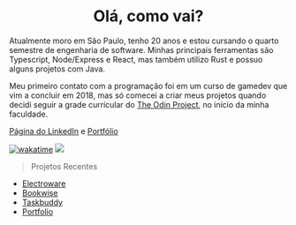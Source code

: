 <h1  align="center">
  Olá, como vai?
</h1>

Atualmente moro em São Paulo, tenho 20 anos e estou cursando o quarto semestre de engenharia de software. Minhas principais ferramentas são Typescript, Node/Express e React, mas também utilizo Rust e possuo alguns projetos com Java.

Meu primeiro contato com a programação foi em um curso de gamedev que vim a concluir em 2018, mas só comecei a criar meus projetos quando decidi seguir a grade currícular do [The Odin Project](https://www.theodinproject.com/paths/full-stack-javascript), no início da minha faculdade.

[Página do LinkedIn](https://www.linkedin.com/in/silva-luc/) e [Portfólio](https://luc-silva.github.io/portfolio/) 


[![wakatime](https://wakatime.com/badge/user/c1b7afcb-168f-4074-bcff-1c6756fac9a3.svg)](https://wakatime.com/@c1b7afcb-168f-4074-bcff-1c6756fac9a3)
![](https://komarev.com/ghpvc/?username=luc-silva&color=blue)

> Projetos Recentes
- [Electroware](https://github.com/luc-silva/electroware)
- [Bookwise](https://github.com/luc-silva/Bookwise)
- [Taskbuddy](https://github.com/luc-silva/Taskbuddy)
- [Portfolio](https://github.com/luc-silva/portfolio)
<!--  
[![tryhackme]( https://tryhackme-badges.s3.amazonaws.com/luc.silva.png)](https://tryhackme.com/p/luc.silva)



![]( https://github-readme-stats.vercel.app/api?username=luc-silva&count_private=true&theme=github_dark&show_icons=true&card_width=500px)
![](https://leetcode.card.workers.dev/luc-silva?theme=auto&font=baloo&extension=null)
https://www.youtube.com/watch?v=NmU2nNehNNY
[![GitHub Streak](https://streak-stats.demolab.com?user=luc-silva&theme=radical&hide_border=true&date_format=M%20j%5B%2C%20Y%5D&mode=weekly)](https://git.io/streak-stats) ![Top Langs](https://github-readme-stats.vercel.app/api/top-langs/?username=luc-silva&layout=compact&theme=radical)

export default validateRequest({ methods: ['PUT'] }, async (req, res) => {
  const session = await ensureGetSession({ req });
  const errors: ErrorData[] = [];

  await req.body.forEach(async (item: Zod.infer<typeof editQidVmItemZod>) => {
    try {
      const qidVmExist = (await checkIfQidvmExist(item)) as IQidVm[];

      if (qidVmExist.length > 0) {
        const data = editQidVmItemZod.parse(item);
        await editQidVm(data, Number(session.user.idMat));
      } else {
        const data = createQidVmZod.parse(item);
        await createQidVm(data, Number(session.user.idMat));
      }
    } catch (e: any) {
      errors.push({
        ...item,
        errorDetails: {
          message: e.message,
        },
      });
      //console.log(errors);
    }
  });

  console.log(errors);
  if (errors.length > 0) {
    return res.status(207).send({ ok: 'erro', errors });
  }
  return res.status(200).send({ ok: 'success' });
});
